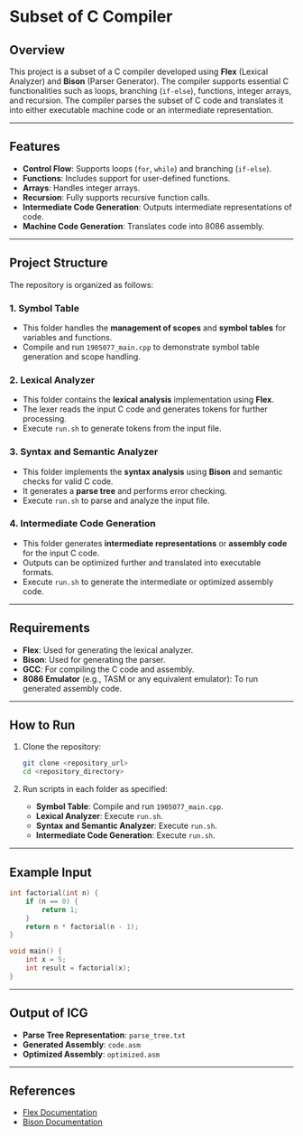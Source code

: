 # Subset of C Compiler

## Overview
This project is a subset of a C compiler developed using **Flex** (Lexical Analyzer) and **Bison** (Parser Generator). The compiler supports essential C functionalities such as loops, branching (`if-else`), functions, integer arrays, and recursion. The compiler parses the subset of C code and translates it into either executable machine code or an intermediate representation.

---

## Features
- **Control Flow**: Supports loops (`for`, `while`) and branching (`if-else`).
- **Functions**: Includes support for user-defined functions.
- **Arrays**: Handles integer arrays.
- **Recursion**: Fully supports recursive function calls.
- **Intermediate Code Generation**: Outputs intermediate representations of code.
- **Machine Code Generation**: Translates code into 8086 assembly.

---

## Project Structure
The repository is organized as follows:

### 1. Symbol Table
- This folder handles the **management of scopes** and **symbol tables** for variables and functions.
- Compile and run `1905077_main.cpp` to demonstrate symbol table generation and scope handling.

### 2. Lexical Analyzer
- This folder contains the **lexical analysis** implementation using **Flex**.
- The lexer reads the input C code and generates tokens for further processing.
- Execute `run.sh` to generate tokens from the input file.

### 3. Syntax and Semantic Analyzer
- This folder implements the **syntax analysis** using **Bison** and semantic checks for valid C code.
- It generates a **parse tree** and performs error checking.
- Execute `run.sh` to parse and analyze the input file.

### 4. Intermediate Code Generation
- This folder generates **intermediate representations** or **assembly code** for the input C code.
- Outputs can be optimized further and translated into executable formats.
- Execute `run.sh` to generate the intermediate or optimized assembly code.

---

## Requirements
- **Flex**: Used for generating the lexical analyzer.
- **Bison**: Used for generating the parser.
- **GCC**: For compiling the C code and assembly.
- **8086 Emulator** (e.g., TASM or any equivalent emulator): To run generated assembly code.

---

## How to Run
1. Clone the repository:
   ```bash
   git clone <repository_url>
   cd <repository_directory>
   ```

2. Run scripts in each folder as specified:
   - **Symbol Table**: Compile and run `1905077_main.cpp`.
   - **Lexical Analyzer**: Execute `run.sh`.
   - **Syntax and Semantic Analyzer**: Execute `run.sh`.
   - **Intermediate Code Generation**: Execute `run.sh`.

---

## Example Input
```c
int factorial(int n) {
    if (n == 0) {
        return 1;
    }
    return n * factorial(n - 1);
}

void main() {
    int x = 5;
    int result = factorial(x);
}
```

---

## Output of ICG
- **Parse Tree Representation**: `parse_tree.txt`
- **Generated Assembly**: `code.asm`
- **Optimized Assembly**: `optimized.asm`

---

## References
- [Flex Documentation](https://westes.github.io/flex/manual.html)
- [Bison Documentation](https://www.gnu.org/software/bison/)

